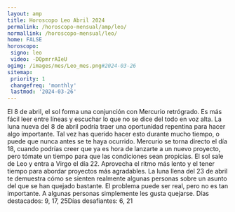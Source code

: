 ```yaml
---
layout: amp
title: Horoscopo Leo Abril 2024 
permalink: /horoscopo-mensual/amp/leo/
normallink: /horoscopo-mensual/leo/
home: FALSE
horoscopo:
 signo: leo
 video: -DQpmrrAIeU
ogimg: /images/mes/Leo_mes.png#2024-03-26
sitemap:
 priority: 1
 changefreq: 'monthly'
 lastmod: '2024-03-26'
---
```



El 8 de abril, el sol forma una conjunción con Mercurio retrógrado. Es más fácil leer entre líneas y escuchar lo que no se dice del todo en voz alta. La luna nueva del 8 de abril podría traer una oportunidad repentina para hacer algo importante. Tal vez has querido hacer esto durante mucho tiempo, o puede que nunca antes se te haya ocurrido. Mercurio se torna directo el día 18, cuando podrías creer que ya es hora de lanzarte a un nuevo proyecto, pero tómate un tiempo para que las condiciones sean propicias. El sol sale de Leo y entra a Virgo el día 22. Aprovecha el ritmo más lento y el tener tiempo para abordar proyectos más agradables. La luna llena del 23 de abril te demuestra cómo se sienten realmente algunas personas sobre un asunto del que se han quejado bastante. El problema puede ser real, pero no es tan importante. A algunas personas simplemente les gusta quejarse. Días destacados: 9, 17, 25Días desafiantes: 6, 21</div>